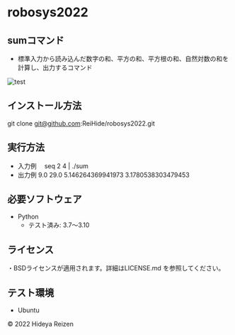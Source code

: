 # robosys2022
## sumコマンド
* 標準入力から読み込んだ数字の和、平方の和、平方根の和、自然対数の和を計算し、出力するコマンド

![test](https://github.com/ReiHide/robosys2022/actions/workflows/test.yml/badge.svg)

## インストール方法
git clone git@github.com:ReiHide/robosys2022.git

## 実行方法
* 入力例
　seq 2 4 | ./sum
* 出力例
9.0 29.0 5.146264369941973 3.1780538303479453
 
## 必要ソフトウェア
* Python
  * テスト済み: 3.7～3.10

## ライセンス
・BSDライセンスが適用されます。詳細はLICENSE.md を参照してください。

## テスト環境
* Ubuntu

© 2022 Hideya Reizen
